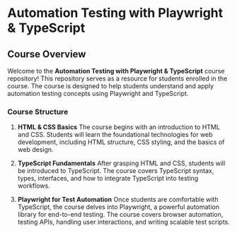 # Automation Testing with Playwright & TypeScript

## Course Overview

Welcome to the **Automation Testing with Playwright & TypeScript** course repository! This repository serves as a resource for students enrolled in the course. The course is designed to help students understand and apply automation testing concepts using Playwright and TypeScript.

### Course Structure

1. **HTML & CSS Basics**
   The course begins with an introduction to HTML and CSS. Students will learn the foundational technologies for web development, including HTML structure, CSS styling, and the basics of web design.

2. **TypeScript Fundamentals**
   After grasping HTML and CSS, students will be introduced to TypeScript. The course covers TypeScript syntax, types, interfaces, and how to integrate TypeScript into testing workflows.

3. **Playwright for Test Automation**
   Once students are comfortable with TypeScript, the course delves into Playwright, a powerful automation library for end-to-end testing. The course covers browser automation, testing APIs, handling user interactions, and writing scalable test scripts.
